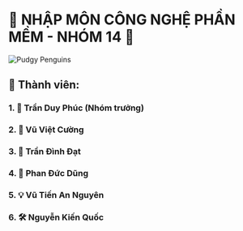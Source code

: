 # 🌟 NHẬP MÔN CÔNG NGHỆ PHẦN MỀM - NHÓM 14 🌟

![Pudgy Penguins](https://media.giphy.com/media/0lGd2OXXHe4tFhb7Wh/giphy.gif)




## 🎯 **Thành viên:**

### 1. 🚀 **Trần Duy Phúc** (Nhóm trưởng)  
### 2. 🎨 **Vũ Việt Cường**  
### 3. 🔧 **Trần Đình Đạt**  
### 4. 🎯 **Phan Đức Dũng**  
### 5. 💡 **Vũ Tiến An Nguyên**  
### 6. 🛠️ **Nguyễn Kiến Quốc**

